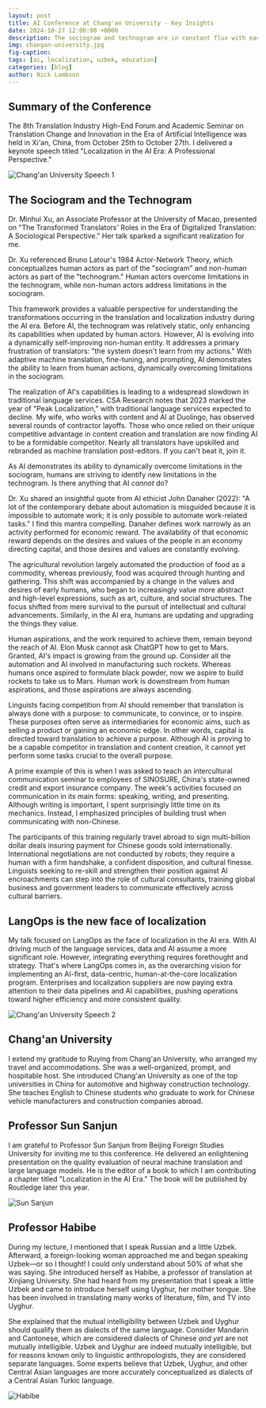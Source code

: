 ```yaml
---
layout: post
title: AI Conference at Chang'an University - Key Insights
date: 2024-10-27 12:00:00 +0000
description: The sociogram and technogram are in constant flux with each other.
img: changan-university.jpg
fig-caption: 
tags: [ai, localization, uzbek, education]
categories: [blog]
author: Nick Lambson
---
```


## Summary of the Conference

The 8th Translation Industry High-End Forum and Academic Seminar on Translation Change and Innovation in the Era of Artificial Intelligence was held in Xi'an, China, from October 25th to October 27th. I delivered a keynote speech titled "Localization in the AI Era: A Professional Perspective."

![Chang'an University Speech 1](/assets/img/changan-university-speech-1.jpg)

## The Sociogram and the Technogram

Dr. Minhui Xu, an Associate Professor at the University of Macao, presented on "The Transformed Translators' Roles in the Era of Digitalized Translation: A Sociological Perspective." Her talk sparked a significant realization for me.

Dr. Xu referenced Bruno Latour's 1984 Actor-Network Theory, which conceptualizes human actors as part of the "sociogram" and non-human actors as part of the "technogram." Human actors overcome limitations in the technogram, while non-human actors address limitations in the sociogram.

This framework provides a valuable perspective for understanding the transformations occurring in the translation and localization industry during the AI era. Before AI, the technogram was relatively static, only enhancing its capabilities when updated by human actors. However, AI is evolving into a dynamically self-improving non-human entity. It addresses a primary frustration of translators: "the system doesn't learn from my actions." With adaptive machine translation, fine-tuning, and prompting, AI demonstrates the ability to learn from human actions, dynamically overcoming limitations in the sociogram.

The realization of AI's capabilities is leading to a widespread slowdown in traditional language services. CSA Research notes that 2023 marked the year of "Peak Localization," with traditional language services expected to decline. My wife, who works with content and AI at Duolingo, has observed several rounds of contractor layoffs. Those who once relied on their unique competitive advantage in content creation and translation are now finding AI to be a formidable competitor. Nearly all translators have upskilled and rebranded as machine translation post-editors. If you can't beat it, join it.

As AI demonstrates its ability to dynamically overcome limitations in the sociogram, humans are striving to identify new limitations in the technogram. Is there anything that AI _cannot_ do?

Dr. Xu shared an insightful quote from AI ethicist John Danaher (2022): "A lot of the contemporary debate about automation is misguided because it is impossible to automate work; it is only possible to automate work-related tasks." I find this mantra compelling. Danaher defines work narrowly as an activity performed for economic reward. The availability of that economic reward depends on the desires and values of the people in an economy directing capital, and those desires and values are constantly evolving.

The agricultural revolution largely automated the production of food as a commodity, whereas previously, food was acquired through hunting and gathering. This shift was accompanied by a change in the values and desires of early humans, who began to increasingly value more abstract and high-level expressions, such as art, culture, and social structures. The focus shifted from mere survival to the pursuit of intellectual and cultural advancements. Similarly, in the AI era, humans are updating and upgrading the things they value.

Human aspirations, and the work required to achieve them, remain beyond the reach of AI. Elon Musk cannot ask ChatGPT how to get to Mars. Granted, AI's impact is growing from the ground up. Consider all the automation and AI involved in manufacturing such rockets. Whereas humans once aspired to formulate black powder, now we aspire to build rockets to take us to Mars. Human work is downstream from human aspirations, and those aspirations are always ascending.

Linguists facing competition from AI should remember that translation is always done with a purpose: to communicate, to convince, or to inspire. These purposes often serve as intermediaries for economic aims, such as selling a product or gaining an economic edge. In other words, capital is directed toward translation to achieve a purpose. Although AI is proving to be a capable competitor in translation and content creation, it cannot yet perform some tasks crucial to the overall purpose.

A prime example of this is when I was asked to teach an intercultural communication seminar to employees of SINOSURE, China's state-owned credit and export insurance company. The week's activities focused on communication in its main forms: speaking, writing, and presenting. Although writing is important, I spent surprisingly little time on its mechanics. Instead, I emphasized principles of building trust when communicating with non-Chinese.

The participants of this training regularly travel abroad to sign multi-billion dollar deals insuring payment for Chinese goods sold internationally. International negotiations are not conducted by robots; they require a human with a firm handshake, a confident disposition, and cultural finesse. Linguists seeking to re-skill and strengthen their position against AI encroachments can step into the role of cultural consultants, training global business and government leaders to communicate effectively across cultural barriers.

## LangOps is the new face of localization

My talk focused on LangOps as the face of localization in the AI era. With AI driving much of the language services, data and AI assume a more significant role. However, integrating everything requires forethought and strategy. That's where LangOps comes in, as the overarching vision for implementing an AI-first, data-centric, human-at-the-core localization program. Enterprises and localization suppliers are now paying extra attention to their data pipelines and AI capabilities, pushing operations toward higher efficiency and more consistent quality.

![Chang'an University Speech 2](/assets/img/changan-university-speech-2.jpg)


## Chang'an University

I extend my gratitude to Ruying from Chang'an University, who arranged my travel and accommodations. She was a well-organized, prompt, and hospitable host. She introduced Chang'an University as one of the top universities in China for automotive and highway construction technology. She teaches English to Chinese students who graduate to work for Chinese vehicle manufacturers and construction companies abroad.

## Professor Sun Sanjun

I am grateful to Professor Sun Sanjun from Beijing Foreign Studies University for inviting me to this conference. He delivered an enlightening presentation on the quality evaluation of neural machine translation and large language models. He is the editor of a book to which I am contributing a chapter titled "Localization in the AI Era." The book will be published by Routledge later this year.

![Sun Sanjun](/assets/img/sun-sanjun.jpg)


## Professor Habibe

During my lecture, I mentioned that I speak Russian and a little Uzbek. Afterward, a foreign-looking woman approached me and began speaking Uzbek—or so I thought! I could only understand about 50% of what she was saying. She introduced herself as Habibe, a professor of translation at Xinjiang University. She had heard from my presentation that I speak a little Uzbek and came to introduce herself using Uyghur, her mother tongue. She has been involved in translating many works of literature, film, and TV into Uyghur.

She explained that the mutual intelligibility between Uzbek and Uyghur should qualify them as dialects of the same language. Consider Mandarin and Cantonese, which are considered dialects of Chinese _and yet_ are not mutually intelligible. Uzbek and Uyghur are indeed mutually intelligible, but for reasons known only to linguistic anthropologists, they are considered separate languages. Some experts believe that Uzbek, Uyghur, and other Central Asian languages are more accurately conceptualized as dialects of a Central Asian Turkic language.

![Habibe](/assets/img/habibe.jpg)
